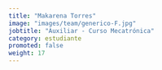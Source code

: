 ```yaml
---
title: "Makarena Torres"
image: "images/team/generico-F.jpg"
jobtitle: "Auxiliar - Curso Mecatrónica"
category: estudiante
promoted: false
weight: 17
---
```


